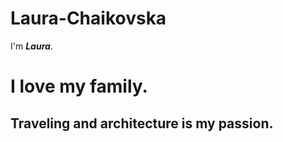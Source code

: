 # Laura-Chaikovska

I'm ***Laura***.

# I love my **family**.

## Traveling and architecture is my passion.
